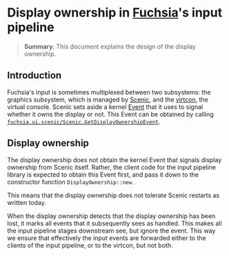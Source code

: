 # Display ownership in [Fuchsia][fx]'s input pipeline

[fx]: https://fuchsia.dev

> **Summary.** This document explains the design of the display ownership.

## Introduction

Fuchsia's input is sometimes multiplexed between two subsystems: the graphics
subsystem, which is managed by [Scenic][scenic], and the [virtcon][vc], the
virtual console. Scenic sets aside a kernel [Event][ev] that it uses to signal whether
it owns the display or not.  This Event can be obtained by calling
[`fuchsia.ui.scenic/Scenic.GetDisplayOwnershipEvent`][doe].

## Display ownership

The display ownership does not obtain the kernel Event that signals display
ownership from Scenic itself.  Rather, the client code for the input pipeline
library is expected to obtain this Event first, and pass it down to the
constructor function `DisplayOwnership::new`.

This means that the display ownership does not tolerate Scenic restarts
as written today.

[ev]: https://fuchsia.dev/fuchsia-src/reference/kernel_objects/event
[scenic]: https://fuchsia.dev/fuchsia-src/development/graphics/scenic
[vc]: https://fuchsia.dev/fuchsia-src/contribute/governance/rfcs/0094_carnelian_virtcon
[doe]: https://fuchsia.dev/reference/fidl/fuchsia.ui.scenic#Scenic.GetDisplayOwnershipEvent

When the display ownership detects that the display ownership has been
lost, it marks all events that it subsequently sees as handled.  This makes
all the input pipeline stages downstream see, but ignore the
event. This way we ensure that effectively the input events are forwarded either
to the clients of the input pipeline, or to the virtcon, but not both.

